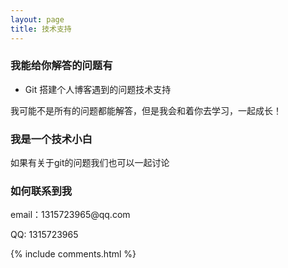 ```yaml
---
layout: page
title: 技术支持 
---
```



<h3> 我能给你解答的问题有 </h3>

* Git 搭建个人博客遇到的问题技术支持


我可能不是所有的问题都能解答，但是我会和着你去学习，一起成长！

<h3> 我是一个技术小白 </h3>

如果有关于git的问题我们也可以一起讨论



<h3> 如何联系到我 </h3>

<p> 
email：1315723965@qq.com       
<p> 
QQ: 1315723965     
<p> 

{% include comments.html %}

